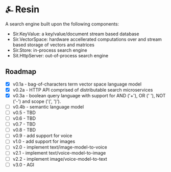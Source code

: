 # &#9084; Resin

A search engine built upon the following components:

- Sir.KeyValue: a key/value/document stream based database
- Sir.VectorSpace: hardware accellerated computations over and stream based storage of vectors and matrices
- Sir.Store: in-process search engine
- Sit.HttpServer: out-of-process search engine

## Roadmap

- [x] v0.1a - bag-of-characters term vector space language model
- [x] v0.2a - HTTP API comprised of distributable search microservices
- [x] v0.3a - boolean query language with support for AND ('+'), OR (' '), NOT ('-') and scope ('(', ')').
- [ ] v0.4b - semantic language model
- [ ] v0.5 - TBD 
- [ ] v0.6 - TBD
- [ ] v0.7 - TBD
- [ ] v0.8 - TBD
- [ ] v0.9 - add support for voice
- [ ] v1.0 - add support for images
- [ ] v2.0 - implement text/image-model-to-voice
- [ ] v2.1 - implement text/voice-model-to-image
- [ ] v2.2 - implement image/voice-model-to-text
- [ ] v3.0 - AGI
